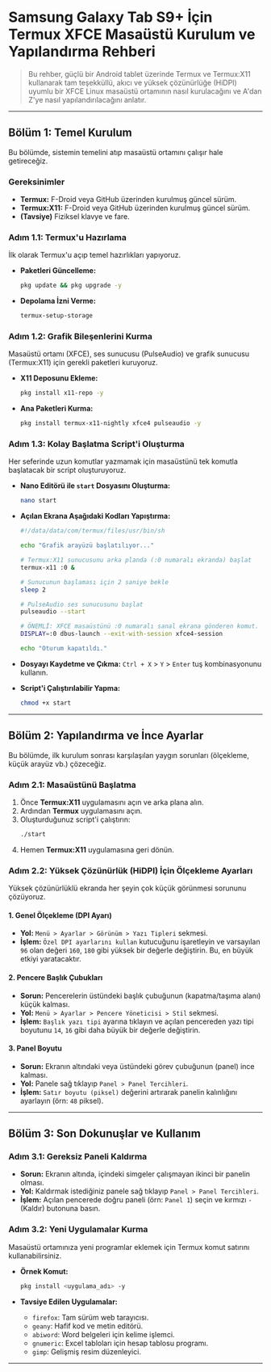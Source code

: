 # Samsung Galaxy Tab S9+ İçin Termux XFCE Masaüstü Kurulum ve Yapılandırma Rehberi

> Bu rehber, güçlü bir Android tablet üzerinde Termux ve Termux:X11 kullanarak tam teşekküllü, akıcı ve yüksek çözünürlüğe (HiDPI) uyumlu bir XFCE Linux masaüstü ortamının nasıl kurulacağını ve A'dan Z'ye nasıl yapılandırılacağını anlatır.

---

## Bölüm 1: Temel Kurulum

Bu bölümde, sistemin temelini atıp masaüstü ortamını çalışır hale getireceğiz.

### **Gereksinimler**

* **Termux:** F-Droid veya GitHub üzerinden kurulmuş güncel sürüm.
* **Termux:X11:** F-Droid veya GitHub üzerinden kurulmuş güncel sürüm.
* **(Tavsiye)** Fiziksel klavye ve fare.

### **Adım 1.1: Termux'u Hazırlama**

İlk olarak Termux'u açıp temel hazırlıkları yapıyoruz.

* **Paketleri Güncelleme:**
    ```bash
    pkg update && pkg upgrade -y
    ```
* **Depolama İzni Verme:**
    ```bash
    termux-setup-storage
    ```

### **Adım 1.2: Grafik Bileşenlerini Kurma**

Masaüstü ortamı (XFCE), ses sunucusu (PulseAudio) ve grafik sunucusu (Termux:X11) için gerekli paketleri kuruyoruz.

* **X11 Deposunu Ekleme:**
    ```bash
    pkg install x11-repo -y
    ```
* **Ana Paketleri Kurma:**
    ```bash
    pkg install termux-x11-nightly xfce4 pulseaudio -y
    ```

### **Adım 1.3: Kolay Başlatma Script'i Oluşturma**

Her seferinde uzun komutlar yazmamak için masaüstünü tek komutla başlatacak bir script oluşturuyoruz.

* **Nano Editörü ile `start` Dosyasını Oluşturma:**
    ```bash
    nano start
    ```

* **Açılan Ekrana Aşağıdaki Kodları Yapıştırma:**
    ```sh
    #!/data/data/com/termux/files/usr/bin/sh

    echo "Grafik arayüzü başlatılıyor..."

    # Termux:X11 sunucusunu arka planda (:0 numaralı ekranda) başlat
    termux-x11 :0 &
    
    # Sunucunun başlaması için 2 saniye bekle
    sleep 2

    # PulseAudio ses sunucusunu başlat
    pulseaudio --start

    # ÖNEMLİ: XFCE masaüstünü :0 numaralı sanal ekrana gönderen komut.
    DISPLAY=:0 dbus-launch --exit-with-session xfce4-session

    echo "Oturum kapatıldı."
    ```

* **Dosyayı Kaydetme ve Çıkma:**
    `Ctrl + X` > `Y` > `Enter` tuş kombinasyonunu kullanın.

* **Script'i Çalıştırılabilir Yapma:**
    ```bash
    chmod +x start
    ```

---

## Bölüm 2: Yapılandırma ve İnce Ayarlar

Bu bölümde, ilk kurulum sonrası karşılaşılan yaygın sorunları (ölçekleme, küçük arayüz vb.) çözeceğiz.

### **Adım 2.1: Masaüstünü Başlatma**

1.  Önce **Termux:X11** uygulamasını açın ve arka plana alın.
2.  Ardından **Termux** uygulamasını açın.
3.  Oluşturduğunuz script'i çalıştırın:
    ```bash
    ./start
    ```
4.  Hemen **Termux:X11** uygulamasına geri dönün.

### **Adım 2.2: Yüksek Çözünürlük (HiDPI) İçin Ölçekleme Ayarları**

Yüksek çözünürlüklü ekranda her şeyin çok küçük görünmesi sorununu çözüyoruz.

#### **1. Genel Ölçekleme (DPI Ayarı)**
* **Yol:** `Menü > Ayarlar > Görünüm > Yazı Tipleri` sekmesi.
* **İşlem:** `Özel DPI ayarlarını kullan` kutucuğunu işaretleyin ve varsayılan `96` olan değeri `160`, `180` gibi yüksek bir değerle değiştirin. Bu, en büyük etkiyi yaratacaktır.

#### **2. Pencere Başlık Çubukları**
* **Sorun:** Pencerelerin üstündeki başlık çubuğunun (kapatma/taşıma alanı) küçük kalması.
* **Yol:** `Menü > Ayarlar > Pencere Yöneticisi > Stil` sekmesi.
* **İşlem:** `Başlık yazı tipi` ayarına tıklayın ve açılan pencereden yazı tipi boyutunu `14`, `16` gibi daha büyük bir değerle değiştirin.

#### **3. Panel Boyutu**
* **Sorun:** Ekranın altındaki veya üstündeki görev çubuğunun (panel) ince kalması.
* **Yol:** Panele sağ tıklayıp `Panel > Panel Tercihleri`.
* **İşlem:** `Satır boyutu (piksel)` değerini artırarak panelin kalınlığını ayarlayın (örn: `48` piksel).

---

## Bölüm 3: Son Dokunuşlar ve Kullanım

### **Adım 3.1: Gereksiz Paneli Kaldırma**

* **Sorun:** Ekranın altında, içindeki simgeler çalışmayan ikinci bir panelin olması.
* **Yol:** Kaldırmak istediğiniz panele sağ tıklayıp `Panel > Panel Tercihleri`.
* **İşlem:** Açılan pencerede doğru paneli (örn: `Panel 1`) seçin ve kırmızı `-` (Kaldır) butonuna basın.

### **Adım 3.2: Yeni Uygulamalar Kurma**

Masaüstü ortamınıza yeni programlar eklemek için Termux komut satırını kullanabilirsiniz.

* **Örnek Komut:**
    ```bash
    pkg install <uygulama_adı> -y
    ```

* **Tavsiye Edilen Uygulamalar:**
    * `firefox`: Tam sürüm web tarayıcısı.
    * `geany`: Hafif kod ve metin editörü.
    * `abiword`: Word belgeleri için kelime işlemci.
    * `gnumeric`: Excel tabloları için hesap tablosu programı.
    * `gimp`: Gelişmiş resim düzenleyici.

---
